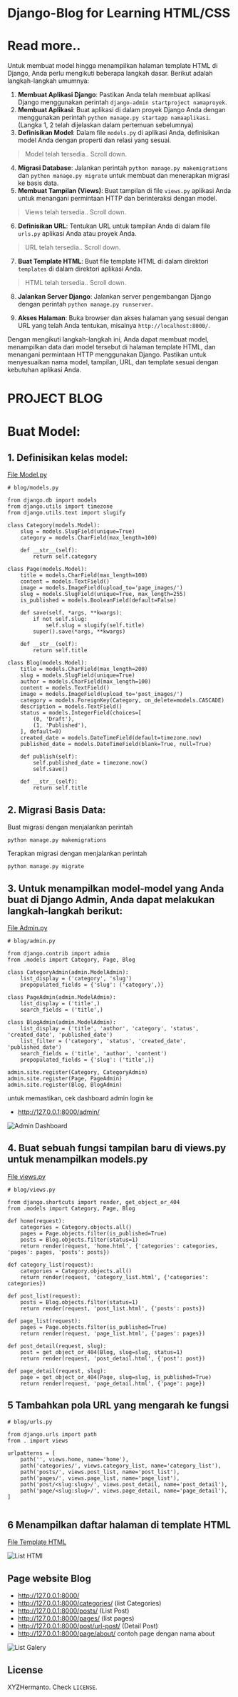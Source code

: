 # Django-Blog for Learning HTML/CSS

# Read more..

Untuk membuat model hingga menampilkan halaman template HTML di Django, Anda perlu mengikuti beberapa langkah dasar. Berikut adalah langkah-langkah umumnya:

1. **Membuat Aplikasi Django**: Pastikan Anda telah membuat aplikasi Django menggunakan perintah `django-admin startproject namaproyek`.
2. **Membuat Aplikasi**: Buat aplikasi di dalam proyek Django Anda dengan menggunakan perintah `python manage.py startapp namaaplikasi`.
(Langka 1, 2 telah dijelaskan dalam pertemuan sebelumnya)
3. **Definisikan Model**: Dalam file `models.py` di aplikasi Anda, definisikan model Anda dengan properti dan relasi yang sesuai.
>Model telah tersedia.. Scroll down.
4. **Migrasi Database**: Jalankan perintah `python manage.py makemigrations` dan `python manage.py migrate` untuk membuat dan menerapkan migrasi ke basis data.
5. **Membuat Tampilan (Views)**: Buat tampilan di file `views.py` aplikasi Anda untuk menangani permintaan HTTP dan berinteraksi dengan model.
>Views telah tersedia.. Scroll down.
6. **Definisikan URL**: Tentukan URL untuk tampilan Anda di dalam file `urls.py` aplikasi Anda atau proyek Anda. 
>URL telah tersedia.. Scroll down.
7. **Buat Template HTML**: Buat file template HTML di dalam direktori `templates` di dalam direktori aplikasi Anda.
>HTML telah tersedia.. Scroll down.

8. **Jalankan Server Django**: Jalankan server pengembangan Django dengan perintah `python manage.py runserver`.

9. **Akses Halaman**: Buka browser dan akses halaman yang sesuai dengan URL yang telah Anda tentukan, misalnya `http://localhost:8000/`.

Dengan mengikuti langkah-langkah ini, Anda dapat membuat model, menampilkan data dari model tersebut di halaman template HTML, dan menangani permintaan HTTP menggunakan Django. Pastikan untuk menyesuaikan nama model, tampilan, URL, dan template sesuai dengan kebutuhan aplikasi Anda.

# PROJECT BLOG

# Buat Model:

## 1. Definisikan kelas model:
[File Model.py](https://github.com/hermantoXYZ/django-blog/blob/main/blog/models.py)
```
# blog/models.py

from django.db import models
from django.utils import timezone
from django.utils.text import slugify

class Category(models.Model):
    slug = models.SlugField(unique=True)
    category = models.CharField(max_length=100)
 
    def __str__(self):
        return self.category

class Page(models.Model):
    title = models.CharField(max_length=100)
    content = models.TextField()
    image = models.ImageField(upload_to='page_images/')
    slug = models.SlugField(unique=True, max_length=255)
    is_published = models.BooleanField(default=False)

    def save(self, *args, **kwargs):
        if not self.slug:
            self.slug = slugify(self.title)
        super().save(*args, **kwargs)

    def __str__(self):
        return self.title

class Blog(models.Model):
    title = models.CharField(max_length=200)
    slug = models.SlugField(unique=True)
    author = models.CharField(max_length=100)
    content = models.TextField()
    image = models.ImageField(upload_to='post_images/')
    category = models.ForeignKey(Category, on_delete=models.CASCADE)
    description = models.TextField()
    status = models.IntegerField(choices=[
        (0, 'Draft'),
        (1, 'Published'),
    ], default=0)
    created_date = models.DateTimeField(default=timezone.now)
    published_date = models.DateTimeField(blank=True, null=True)

    def publish(self):
        self.published_date = timezone.now()
        self.save()

    def __str__(self):
        return self.title

```
## 2. Migrasi Basis Data:

Buat migrasi dengan menjalankan perintah 
```
python manage.py makemigrations
```
Terapkan migrasi dengan menjalankan perintah 
```
python manage.py migrate
```


## 3. Untuk menampilkan model-model yang Anda buat di Django Admin, Anda dapat melakukan langkah-langkah berikut:

[File Admin.py](https://github.com/hermantoXYZ/django-blog/blob/main/blog/admin.py)
```
# blog/admin.py

from django.contrib import admin
from .models import Category, Page, Blog

class CategoryAdmin(admin.ModelAdmin):
    list_display = ('category', 'slug')
    prepopulated_fields = {'slug': ('category',)}

class PageAdmin(admin.ModelAdmin):
    list_display = ('title',)
    search_fields = ('title',)

class BlogAdmin(admin.ModelAdmin):
    list_display = ('title', 'author', 'category', 'status', 'created_date', 'published_date')
    list_filter = ('category', 'status', 'created_date', 'published_date')
    search_fields = ('title', 'author', 'content')
    prepopulated_fields = {'slug': ('title',)}

admin.site.register(Category, CategoryAdmin)
admin.site.register(Page, PageAdmin)
admin.site.register(Blog, BlogAdmin)

```

untuk memastikan, cek dashboard admin login ke 
- http://127.0.0.1:8000/admin/ 

![Admin Dashboard](https://github.com/hermantoXYZ/django-blog/blob/main/screnshoots/1.JPG)

## 4. Buat sebuah fungsi tampilan baru di views.py untuk menampilkan models.py

[File views.py](https://github.com/hermantoXYZ/django-blog/blob/main/blog/views.py)

```
# blog/views.py

from django.shortcuts import render, get_object_or_404
from .models import Category, Page, Blog

def home(request):
    categories = Category.objects.all()
    pages = Page.objects.filter(is_published=True)
    posts = Blog.objects.filter(status=1)
    return render(request, 'home.html', {'categories': categories, 'pages': pages, 'posts': posts})

def category_list(request):
    categories = Category.objects.all()
    return render(request, 'category_list.html', {'categories': categories})

def post_list(request):
    posts = Blog.objects.filter(status=1)
    return render(request, 'post_list.html', {'posts': posts})

def page_list(request):
    pages = Page.objects.filter(is_published=True)
    return render(request, 'page_list.html', {'pages': pages})

def post_detail(request, slug):
    post = get_object_or_404(Blog, slug=slug, status=1)
    return render(request, 'post_detail.html', {'post': post})

def page_detail(request, slug):
    page = get_object_or_404(Page, slug=slug, is_published=True)
    return render(request, 'page_detail.html', {'page': page})

```


## 5 Tambahkan pola URL yang mengarah ke fungsi

```
# blog/urls.py

from django.urls import path
from . import views

urlpatterns = [
    path('', views.home, name='home'),
    path('categories/', views.category_list, name='category_list'),
    path('posts/', views.post_list, name='post_list'),
    path('pages/', views.page_list, name='page_list'),
    path('post/<slug:slug>/', views.post_detail, name='post_detail'),
    path('page/<slug:slug>/', views.page_detail, name='page_detail'),
]


```

## 6 Menampilkan daftar halaman di template HTML

[File Template HTML](https://github.com/hermantoXYZ/django-blog/tree/main/templates)

![List HTMl](https://github.com/hermantoXYZ/django-blog/blob/main/screnshoots/2.JPG)

## Page website Blog
- http://127.0.0.1:8000/
- http://127.0.0.1:8000/categories/ (list Categories)
- http://127.0.0.1:8000/posts/ (List Post)
- http://127.0.0.1:8000/pages/ (list pages)
- http://127.0.0.1:8000/post/url-post/ (Detail Post)
- http://127.0.0.1:8000/page/about/ contoh page dengan nama about


![List Galery](https://github.com/hermantoXYZ/django-eccomerce/blob/main/screenshot/3.JPG)



## License <a name="license"></a>
XYZHermanto. Check `LICENSE`.
